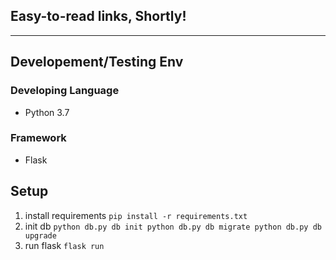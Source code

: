 ## Easy-to-read links, Shortly!

------

## Developement/Testing Env

### Developing Language

- Python 3.7

### Framework

- Flask

## Setup

1. install requirements
   `pip install -r requirements.txt`
2. init db
   `python db.py db init
   python db.py db migrate
   python db.py db upgrade`
3. run flask
   `flask run`